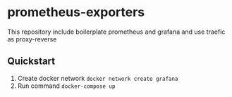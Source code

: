 # prometheus-exporters
This repository include boilerplate prometheus and grafana and use traefic as proxy-reverse
## Quickstart
1. Create docker network `docker network create grafana`
2. Run command `docker-compose up`
